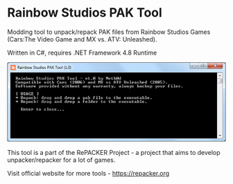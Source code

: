 # Rainbow Studios PAK Tool
Modding tool to unpack/repack PAK files from Rainbow Studios Games (Cars:The Video Game and MX vs. ATV: Unleashed). 

Written in C#, requires .NET Framework 4.8 Runtime

![alt text](https://raw.githubusercontent.com/The-Meth0d/Rainbow-Studios-PAK-Tool/master/RainbowScreen.png)


This tool is a part of the RePACKER Project - a project that aims to develop unpacker/repacker for a lot of games.

Visit official website for more tools - https://repacker.org
